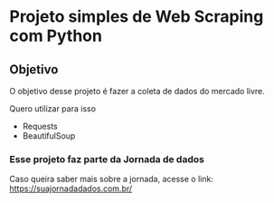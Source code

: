 # Projeto simples de Web Scraping com Python

## Objetivo

O objetivo desse projeto é fazer a coleta de dados do mercado livre.

Quero utilizar para isso

- Requests
- BeautifulSoup

### Esse projeto faz parte da Jornada de dados

Caso queira saber mais sobre a jornada, acesse o link: https://suajornadadados.com.br/